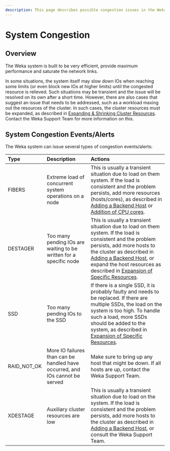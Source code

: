 ```yaml
---
description: This page describes possible congestion issues in the Weka system.
---
```


# System Congestion

## Overview

The Weka system is built to be very efficient, provide maximum performance and saturate the network links.

In some situations, the system itself may slow down IOs when reaching some limits \(or even block new IOs at higher limits\) until the congested resource is relieved. Such situations may be transient and the issue will be resolved on its own after a short time. However, there are also cases that suggest an issue that needs to be addressed, such as a workload maxing out the resources of the cluster. In such cases, the cluster resources must be expanded, as described in [Expanding & Shrinking Cluster Resources](expanding-and-shrinking-cluster-resources/). Contact the Weka Support Team for more information on this.

## System Congestion Events/Alerts

The Weka system can issue several types of congestion events/alerts:

| Type | Description | Actions |
| :--- | :--- | :--- |
| FIBERS | Extreme load of concurrent system operations on a node | This is usually a transient situation due to load on them system. If the load is consistent and the problem persists, add more resources \(hosts/cores\), as described in [Adding a Backend Host](expanding-and-shrinking-cluster-resources/stages-in-adding-a-backend-host.md) or [Addition of CPU cores](expanding-and-shrinking-cluster-resources/expansion-of-specific-resources.md#addition-of-only-cpu-cores). |
| DESTAGER | Too many pending IOs are waiting to be written for a specific node | This is usually a transient situation due to load on them system. If the load is consistent and the problem persists, add more hosts to the cluster as described in [Adding a Backend Host](expanding-and-shrinking-cluster-resources/stages-in-adding-a-backend-host.md), or expand the host resources as described in [Expansion of Specific Resources](expanding-and-shrinking-cluster-resources/expansion-of-specific-resources.md). |
| SSD | Too many pending IOs to the SSD | If there is a single SSD, it is probably faulty and needs to be replaced. If there are multiple SSDs, the load on the system is too high. To handle such a load, more SSDs should be added to the system, as described in [Expansion of Specific Resources](expanding-and-shrinking-cluster-resources/expansion-of-specific-resources.md#addition-of-memory-and-network-interface). |
| RAID\_NOT\_OK | More IO failures than can be handled have occurred, and IOs cannot be served | Make sure to bring up any host that might be down. If all hosts are up, contact the Weka Support Team. |
| XDESTAGE | Auxiliary cluster resources are low | This is usually a transient situation due to load on the system. If the load is consistent and the problem persists, add more hosts to the cluster as described in [Adding a Backend Host](expanding-and-shrinking-cluster-resources/stages-in-adding-a-backend-host.md), or consult the Weka Support Team. |

